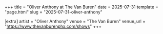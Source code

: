 +++
title = "Oliver Anthony at The Van Buren"
date = 2025-07-31
template = "page.html"
slug = "2025-07-31-oliver-anthony"

[extra]
artist = "Oliver Anthony"
venue = "The Van Buren"
venue_url = "https://www.thevanburenphx.com/shows"
+++

